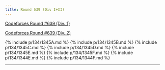 ```yaml
---
title: Round 639 (Div I+II)
---
```


[Codeforces Round #639 (Div. 1)](https://codeforces.com/contest/1344)

[Codeforces Round #639 (Div. 2)](https://codeforces.com/contest/1345)

{% include p/134/1345A.md %}
{% include p/134/1345B.md %}
{% include p/134/1345C.md %}
{% include p/134/1345D.md %}
{% include p/134/1345E.md %}
{% include p/134/1345F.md %}
{% include p/134/1344E.md %}
{% include p/134/1344F.md %}

* * *

<object data='notes/R-639.pdf' width='1000' height='1000' type='application/pdf'/>

